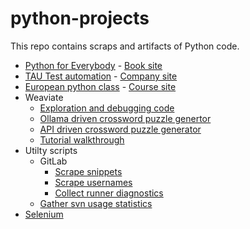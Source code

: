 # python-projects

This repo contains scraps and artifacts of Python code.  

- [Python for Everybody](py-for-everybody) - [Book site](https://www.py4e.com/html3/)
- [TAU Test automation](test-automation-tau) - [Company site](https://testautomationu.applitools.com/)
- [European python class](euro-python) - [Course site](https://python-course.eu/)
- Weaviate
  - [Exploration and debugging code](/weaviate/recreate-tenant-removal-error..full-script.py)
  - [Ollama driven crossword puzzle genertor](https://github.com/mungitoperrito/wrk-weaviate-ollama/tree/main)
  - [API driven crossword puzzle generator](https://github.com/mungitoperrito/wrk-crossword-api/tree/main)
  - [Tutorial walkthrough](/weaviate/multi-tenant-walkthrough.ipynb)
- Utilty scripts
  - GitLab
    - [Scrape snippets](utility-scripts/gitlab-collect-and-move-snippets.py)
    - [Scrape usernames](/utility-scripts/gitlab-get-usernames.py)
    - [Collect runner diagnostics](/utility-scripts/gitlab-runner-diagnostic.py)
  - [Gather svn usage statistics](/utility-scripts/gather-svn-stats.py)
- [Selenium](selenium)  